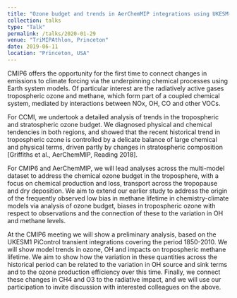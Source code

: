 ```yaml
---
title: "Ozone budget and trends in AerChemMIP integrations using UKESM-1"
collection: talks
type: "Talk"
permalink: /talks/2020-01-29
venue: "TriMIPAthlon, Princeton"
date: 2019-06-11
location: "Princeton, USA"
---
```


CMIP6 offers the opportunity for the first time to connect changes in emissions to climate forcing via the underpinning chemical processes using Earth system models.  Of particular interest are the radiatively active gases tropospheric ozone and methane, which form part of a coupled chemical system, mediated by interactions between NOx, OH, CO and other VOCs.

For CCMI, we undertook a detailed analysis of trends in the tropospheric and stratospheric ozone budget.  We diagnosed physical and chemical tendencies in both regions, and showed that the recent historical trend in tropospheric ozone is controlled by a delicate balance of large chemical and physical terms, driven partly by changes in stratospheric composition [Griffiths et al., AerChemMIP, Reading 2018].  

For CMIP6 and AerChemMIP, we will lead analyses across the multi-model dataset to address the chemical ozone budget in the troposphere, with a focus on chemical production and loss, transport across the tropopause and dry deposition.  We aim to extend our earlier study to address the origin of the frequently observed low bias in methane lifetime in chemistry-climate models via analysis of ozone budget, biases in tropospheric ozone with respect to observations and the connection of these to the variation in OH and methane levels.

At the CMIP6 meeting we will show a preliminary analysis, based on the UKESM1 PiControl transient integrations covering the period 1850-2010.  We will show model trends in ozone, OH and impacts on tropospheric methane lifetime.  We aim to show how the variation in these quantities across the historical period can be related to the variation in OH source and sink terms and to the ozone production efficiency over this time.  Finally, we connect these changes in CH4 and O3 to the radiative impact, and we will use our participation to invite discussion with interested colleagues on the above.  
